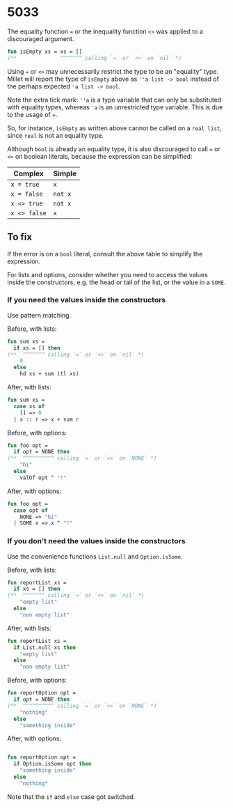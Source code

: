 # 5033

The equality function `=` or the inequality function `<>` was applied to a discouraged argument.

```sml
fun isEmpty xs = xs = []
(**              ^^^^^^^ calling `=` or `<>` on `nil` *)
```

Using `=` or `<>` may unnecessarily restrict the type to be an "equality" type. Millet will report the type of `isEmpty` above as `''a list -> bool` instead of the perhaps expected `'a list -> bool`.

Note the extra tick mark: `''a` is a type variable that can only be substituted with equality types, whereas `'a` is an unrestricted type variable. This is due to the usage of `=`.

So, for instance, `isEmpty` as written above cannot be called on a `real list`, since `real` is not an equality type.

Although `bool` is already an equality type, it is also discouraged to call `=` or `<>` on boolean literals, because the expression can be simplified:

| Complex      | Simple  |
| ------------ | ------- |
| `x = true`   | `x`     |
| `x = false`  | `not x` |
| `x <> true`  | `not x` |
| `x <> false` | `x`     |

## To fix

If the error is on a `bool` literal, consult the above table to simplify the expression.

For lists and options, consider whether you need to access the values inside the constructors, e.g. the head or tail of the list, or the value in a `SOME`.

### If you need the values inside the constructors

Use pattern matching.

Before, with lists:

```sml
fun sum xs =
  if xs = [] then
(**  ^^^^^^^ calling `=` or `<>` on `nil` *)
    0
  else
    hd xs + sum (tl xs)
```

After, with lists:

```sml
fun sum xs =
  case xs of
    [] => 0
  | x :: r => x + sum r
```

Before, with options:

```sml
fun foo opt =
  if opt = NONE then
(**  ^^^^^^^^^^ calling `=` or `<>` on `NONE` *)
    "hi"
  else
    valOf opt ^ "!"
```

After, with options:

```sml
fun foo opt =
  case opt of
    NONE => "hi"
  | SOME x => x ^ "!"
```

### If you don't need the values inside the constructors

Use the convenience functions `List.null` and `Option.isSome`.

Before, with lists:

```sml
fun reportList xs =
  if xs = [] then
(**  ^^^^^^^ calling `=` or `<>` on `nil` *)
    "empty list"
  else
    "non empty list"
```

After, with lists:

```sml
fun reportList xs =
  if List.null xs then
    "empty list"
  else
    "non empty list"
```

Before, with options:

```sml
fun reportOption opt =
  if opt = NONE then
(**  ^^^^^^^^^^ calling `=` or `<>` on `NONE` *)
    "nothing"
  else
    "something inside"
```

After, with options:

```sml

fun reportOption opt =
  if Option.isSome opt then
    "something inside"
  else
    "nothing"
```

Note that the `if` and `else` case got switched.
